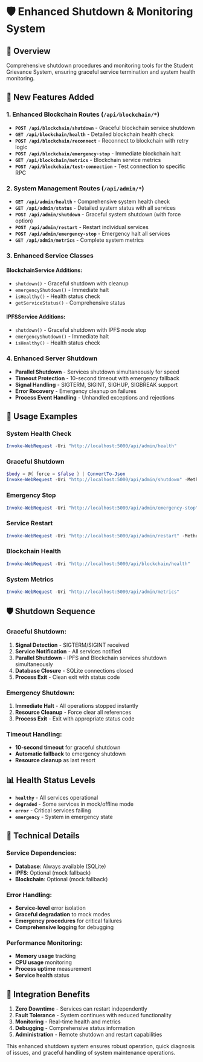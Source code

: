 # 🛡️ Enhanced Shutdown & Monitoring System

## 🎯 Overview

Comprehensive shutdown procedures and monitoring tools for the Student Grievance System, ensuring graceful service termination and system health monitoring.

## 🔧 New Features Added

### 1. **Enhanced Blockchain Routes** (`/api/blockchain/*`)

- **`POST /api/blockchain/shutdown`** - Graceful blockchain service shutdown
- **`GET /api/blockchain/health`** - Detailed blockchain health check
- **`POST /api/blockchain/reconnect`** - Reconnect to blockchain with retry logic
- **`POST /api/blockchain/emergency-stop`** - Immediate blockchain halt
- **`GET /api/blockchain/metrics`** - Blockchain service metrics
- **`POST /api/blockchain/test-connection`** - Test connection to specific RPC

### 2. **System Management Routes** (`/api/admin/*`)

- **`GET /api/admin/health`** - Comprehensive system health check
- **`GET /api/admin/status`** - Detailed system status with all services
- **`POST /api/admin/shutdown`** - Graceful system shutdown (with force option)
- **`POST /api/admin/restart`** - Restart individual services
- **`POST /api/admin/emergency-stop`** - Emergency halt all services
- **`GET /api/admin/metrics`** - Complete system metrics

### 3. **Enhanced Service Classes**

#### BlockchainService Additions:

- `shutdown()` - Graceful shutdown with cleanup
- `emergencyShutdown()` - Immediate halt
- `isHealthy()` - Health status check
- `getServiceStatus()` - Comprehensive status

#### IPFSService Additions:

- `shutdown()` - Graceful shutdown with IPFS node stop
- `emergencyShutdown()` - Immediate halt
- `isHealthy()` - Health status check

### 4. **Enhanced Server Shutdown**

- **Parallel Shutdown** - Services shutdown simultaneously for speed
- **Timeout Protection** - 10-second timeout with emergency fallback
- **Signal Handling** - SIGTERM, SIGINT, SIGHUP, SIGBREAK support
- **Error Recovery** - Emergency cleanup on failures
- **Process Event Handling** - Unhandled exceptions and rejections

## 🚀 Usage Examples

### System Health Check

```powershell
Invoke-WebRequest -Uri "http://localhost:5000/api/admin/health"
```

### Graceful Shutdown

```powershell
$body = @{ force = $false } | ConvertTo-Json
Invoke-WebRequest -Uri "http://localhost:5000/api/admin/shutdown" -Method POST -Body $body -ContentType "application/json"
```

### Emergency Stop

```powershell
Invoke-WebRequest -Uri "http://localhost:5000/api/admin/emergency-stop" -Method POST
```

### Service Restart

```powershell
Invoke-WebRequest -Uri "http://localhost:5000/api/admin/restart" -Method POST
```

### Blockchain Health

```powershell
Invoke-WebRequest -Uri "http://localhost:5000/api/blockchain/health"
```

### System Metrics

```powershell
Invoke-WebRequest -Uri "http://localhost:5000/api/admin/metrics"
```

## 🛡️ Shutdown Sequence

### Graceful Shutdown:

1. **Signal Detection** - SIGTERM/SIGINT received
2. **Service Notification** - All services notified
3. **Parallel Shutdown** - IPFS and Blockchain services shutdown simultaneously
4. **Database Closure** - SQLite connections closed
5. **Process Exit** - Clean exit with status code

### Emergency Shutdown:

1. **Immediate Halt** - All operations stopped instantly
2. **Resource Cleanup** - Force clear all references
3. **Process Exit** - Exit with appropriate status code

### Timeout Handling:

- **10-second timeout** for graceful shutdown
- **Automatic fallback** to emergency shutdown
- **Resource cleanup** as last resort

## 📊 Health Status Levels

- **`healthy`** - All services operational
- **`degraded`** - Some services in mock/offline mode
- **`error`** - Critical services failing
- **`emergency`** - System in emergency state

## 🔧 Technical Details

### Service Dependencies:

- **Database**: Always available (SQLite)
- **IPFS**: Optional (mock fallback)
- **Blockchain**: Optional (mock fallback)

### Error Handling:

- **Service-level** error isolation
- **Graceful degradation** to mock modes
- **Emergency procedures** for critical failures
- **Comprehensive logging** for debugging

### Performance Monitoring:

- **Memory usage** tracking
- **CPU usage** monitoring
- **Process uptime** measurement
- **Service health** status

## 🎯 Integration Benefits

1. **Zero Downtime** - Services can restart independently
2. **Fault Tolerance** - System continues with reduced functionality
3. **Monitoring** - Real-time health and metrics
4. **Debugging** - Comprehensive status information
5. **Administration** - Remote shutdown and restart capabilities

This enhanced shutdown system ensures robust operation, quick diagnosis of issues, and graceful handling of system maintenance operations.
